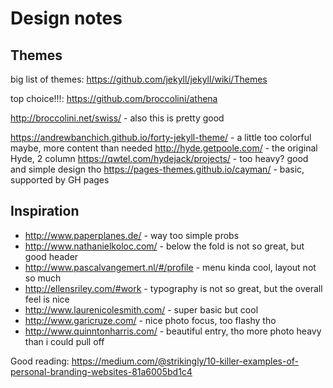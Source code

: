 # Design notes

## Themes

big list of themes: https://github.com/jekyll/jekyll/wiki/Themes

top choice!!!: https://github.com/broccolini/athena

http://broccolini.net/swiss/ - also this is pretty good

https://andrewbanchich.github.io/forty-jekyll-theme/ - a little too colorful maybe, more content than needed
http://hyde.getpoole.com/ - the original Hyde, 2 column
https://qwtel.com/hydejack/projects/ - too heavy? good and simple design tho
https://pages-themes.github.io/cayman/ - basic, supported by GH pages

## Inspiration

- http://www.paperplanes.de/ - way too simple probs
- http://www.nathanielkoloc.com/ - below the fold is not so great, but good header
- http://www.pascalvangemert.nl/#/profile - menu kinda cool, layout not so much
- http://ellensriley.com/#work - typography is not so great, but the overall feel is nice
- http://www.laurenicolesmith.com/ - super basic but cool
- http://www.garicruze.com/ - nice photo focus, too flashy tho
- http://www.quinntonharris.com/ - beautiful entry, tho more photo heavy than i could pull off

Good reading: https://medium.com/@strikingly/10-killer-examples-of-personal-branding-websites-81a6005bd1c4
